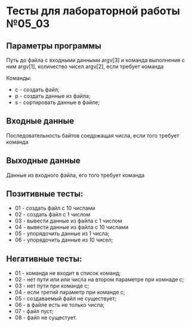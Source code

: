 # Тесты для лабораторной работы №05_03

## Параметры программы
Путь до файла с входными данными argv[3] и команда выполнения с ним argv[1],
 количество чисел argv[2], если требует команда

Команды: 
- с - создать файл;
- p - создать данные из файла;
- s - сортировать данные в файле;

## Входные данные
Последовательность байтов соедржащая числа, если того требует команда

## Выходные данные
Данные из входного файла, его того требует команда

## Позитивные тесты:
- 01 - создать файл с 10 числами
- 02 - создать файл с 1 числом
- 03 - вывести данные из файла с  1 числом
- 04 - вывести данные из файла с 10 числами
- 05 - упорядочить данные из 1 числа;
- 06 - упорядочить данные из 10 чисел;
## Негативные тесты:
- 01 - команда не входит в список команд;
- 02 - нет пути или или числа на втором параметре при комнаде c;
- 03 - нет пути при команде c;
- 04 - если третий параметр при команде c;
- 05 - создаваемый файл не существует;
- 06 - в файле есть не только числа;
- 07 - файл пуст;
- 08 - файл не сущестует.
